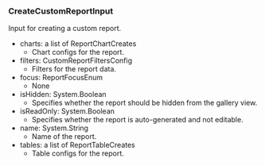 ### CreateCustomReportInput
Input for creating a custom report.

- charts: a list of ReportChartCreates
  - Chart configs for the report.
- filters: CustomReportFiltersConfig
  - Filters for the report data.
- focus: ReportFocusEnum
  - None
- isHidden: System.Boolean
  - Specifies whether the report should be hidden from the gallery view.
- isReadOnly: System.Boolean
  - Specifies whether the report is auto-generated and not editable.
- name: System.String
  - Name of the report.
- tables: a list of ReportTableCreates
  - Table configs for the report.
